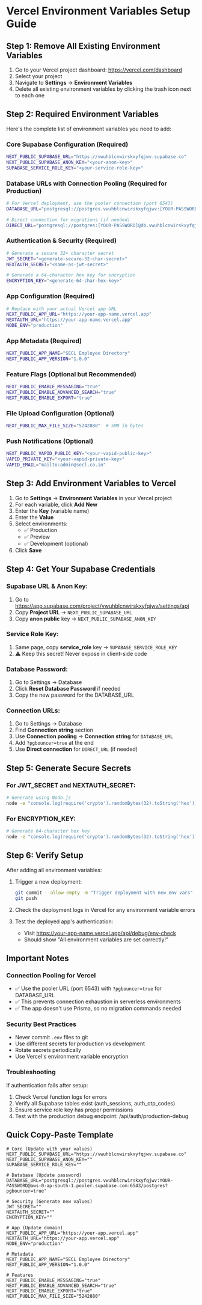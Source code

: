 # Vercel Environment Variables Setup Guide

## Step 1: Remove All Existing Environment Variables

1. Go to your Vercel project dashboard: https://vercel.com/dashboard
2. Select your project
3. Navigate to **Settings** → **Environment Variables**
4. Delete all existing environment variables by clicking the trash icon next to each one

## Step 2: Required Environment Variables

Here's the complete list of environment variables you need to add:

### Core Supabase Configuration (Required)

```bash
NEXT_PUBLIC_SUPABASE_URL="https://vwuhblcnwirskxyfqjwv.supabase.co"
NEXT_PUBLIC_SUPABASE_ANON_KEY="<your-anon-key>"
SUPABASE_SERVICE_ROLE_KEY="<your-service-role-key>"
```

### Database URLs with Connection Pooling (Required for Production)

```bash
# For Vercel deployment, use the pooler connection (port 6543)
DATABASE_URL="postgresql://postgres.vwuhblcnwirskxyfqjwv:[YOUR-PASSWORD]@aws-0-ap-south-1.pooler.supabase.com:6543/postgres?pgbouncer=true"

# Direct connection for migrations (if needed)
DIRECT_URL="postgresql://postgres:[YOUR-PASSWORD]@db.vwuhblcnwirskxyfqjwv.supabase.co:5432/postgres"
```

### Authentication & Security (Required)

```bash
# Generate a secure 32+ character secret
JWT_SECRET="<generate-secure-32-char-secret>"
NEXTAUTH_SECRET="<same-as-jwt-secret>"

# Generate a 64-character hex key for encryption
ENCRYPTION_KEY="<generate-64-char-hex-key>"
```

### App Configuration (Required)

```bash
# Replace with your actual Vercel app URL
NEXT_PUBLIC_APP_URL="https://your-app-name.vercel.app"
NEXTAUTH_URL="https://your-app-name.vercel.app"
NODE_ENV="production"
```

### App Metadata (Required)

```bash
NEXT_PUBLIC_APP_NAME="SECL Employee Directory"
NEXT_PUBLIC_APP_VERSION="1.0.0"
```

### Feature Flags (Optional but Recommended)

```bash
NEXT_PUBLIC_ENABLE_MESSAGING="true"
NEXT_PUBLIC_ENABLE_ADVANCED_SEARCH="true"
NEXT_PUBLIC_ENABLE_EXPORT="true"
```

### File Upload Configuration (Optional)

```bash
NEXT_PUBLIC_MAX_FILE_SIZE="5242880"  # 5MB in bytes
```

### Push Notifications (Optional)

```bash
NEXT_PUBLIC_VAPID_PUBLIC_KEY="<your-vapid-public-key>"
VAPID_PRIVATE_KEY="<your-vapid-private-key>"
VAPID_EMAIL="mailto:admin@secl.co.in"
```

## Step 3: Add Environment Variables to Vercel

1. Go to **Settings** → **Environment Variables** in your Vercel project
2. For each variable, click **Add New**
3. Enter the **Key** (variable name)
4. Enter the **Value**
5. Select environments:
   - ✅ Production
   - ✅ Preview
   - ✅ Development (optional)
6. Click **Save**

## Step 4: Get Your Supabase Credentials

### Supabase URL & Anon Key:

1. Go to https://app.supabase.com/project/vwuhblcnwirskxyfqjwv/settings/api
2. Copy **Project URL** → `NEXT_PUBLIC_SUPABASE_URL`
3. Copy **anon public** key → `NEXT_PUBLIC_SUPABASE_ANON_KEY`

### Service Role Key:

1. Same page, copy **service_role** key → `SUPABASE_SERVICE_ROLE_KEY`
2. ⚠️ Keep this secret! Never expose in client-side code

### Database Password:

1. Go to Settings → Database
2. Click **Reset Database Password** if needed
3. Copy the new password for the DATABASE_URL

### Connection URLs:

1. Go to Settings → Database
2. Find **Connection string** section
3. Use **Connection pooling** → **Connection string** for `DATABASE_URL`
4. Add `?pgbouncer=true` at the end
5. Use **Direct connection** for `DIRECT_URL` (if needed)

## Step 5: Generate Secure Secrets

### For JWT_SECRET and NEXTAUTH_SECRET:

```bash
# Generate using Node.js
node -e "console.log(require('crypto').randomBytes(32).toString('hex'))"
```

### For ENCRYPTION_KEY:

```bash
# Generate 64-character hex key
node -e "console.log(require('crypto').randomBytes(32).toString('hex'))"
```

## Step 6: Verify Setup

After adding all environment variables:

1. Trigger a new deployment:

   ```bash
   git commit --allow-empty -m "Trigger deployment with new env vars"
   git push
   ```

2. Check the deployment logs in Vercel for any environment variable errors

3. Test the deployed app's authentication:
   - Visit https://your-app-name.vercel.app/api/debug/env-check
   - Should show "All environment variables are set correctly!"

## Important Notes

### Connection Pooling for Vercel

- ✅ Use the pooler URL (port 6543) with `?pgbouncer=true` for DATABASE_URL
- ✅ This prevents connection exhaustion in serverless environments
- ✅ The app doesn't use Prisma, so no migration commands needed

### Security Best Practices

- Never commit `.env` files to git
- Use different secrets for production vs development
- Rotate secrets periodically
- Use Vercel's environment variable encryption

### Troubleshooting

If authentication fails after setup:

1. Check Vercel function logs for errors
2. Verify all Supabase tables exist (auth_sessions, auth_otp_codes)
3. Ensure service role key has proper permissions
4. Test with the production debug endpoint: /api/auth/production-debug

## Quick Copy-Paste Template

```env
# Core (Update with your values)
NEXT_PUBLIC_SUPABASE_URL="https://vwuhblcnwirskxyfqjwv.supabase.co"
NEXT_PUBLIC_SUPABASE_ANON_KEY=""
SUPABASE_SERVICE_ROLE_KEY=""

# Database (Update password)
DATABASE_URL="postgresql://postgres.vwuhblcnwirskxyfqjwv:YOUR-PASSWORD@aws-0-ap-south-1.pooler.supabase.com:6543/postgres?pgbouncer=true"

# Security (Generate new values)
JWT_SECRET=""
NEXTAUTH_SECRET=""
ENCRYPTION_KEY=""

# App (Update domain)
NEXT_PUBLIC_APP_URL="https://your-app.vercel.app"
NEXTAUTH_URL="https://your-app.vercel.app"
NODE_ENV="production"

# Metadata
NEXT_PUBLIC_APP_NAME="SECL Employee Directory"
NEXT_PUBLIC_APP_VERSION="1.0.0"

# Features
NEXT_PUBLIC_ENABLE_MESSAGING="true"
NEXT_PUBLIC_ENABLE_ADVANCED_SEARCH="true"
NEXT_PUBLIC_ENABLE_EXPORT="true"
NEXT_PUBLIC_MAX_FILE_SIZE="5242880"
```
